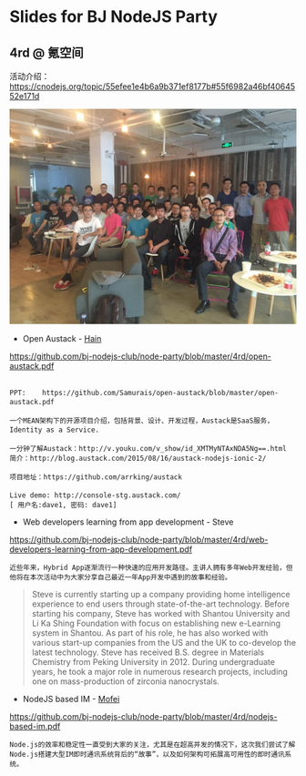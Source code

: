 # Slides for BJ NodeJS Party

## 4rd @ 氪空间

活动介绍：https://cnodejs.org/topic/55efee1e4b6a9b371ef8177b#55f6982a46bf4064552e171d

![img](https://github.com/bj-nodejs-club/node-party/blob/master/4rd/imgs/4.pic.jpg)

* Open Austack - [Hain](https://cn.linkedin.com/in/wanghailiang)

https://github.com/bj-nodejs-club/node-party/blob/master/4rd/open-austack.pdf

```

PPT:	https://github.com/Samurais/open-austack/blob/master/open-austack.pdf

一个MEAN架构下的开源项目介绍，包括背景、设计、开发过程，Austack是SaaS服务，Identity as a Service.

一分钟了解Austack：http://v.youku.com/v_show/id_XMTMyNTAxNDA5Ng==.html
简介：http://blog.austack.com/2015/08/16/austack-nodejs-ionic-2/

项目地址：https://github.com/arrking/austack

Live demo: http://console-stg.austack.com/  
[ 用户名:dave1, 密码: dave1]

```

* Web developers learning from app development - Steve

https://github.com/bj-nodejs-club/node-party/blob/master/4rd/web-developers-learning-from-app-development.pdf

```
近些年来，Hy‎brid App逐渐流行一种快速的应用开发路径。主讲人拥有多年Web开发经验，但他将在本次活动中为大家分享自己最近一年App开发中遇到的故事和经验。
```

> Steve is currently starting up a company providing home intelligence experience to end users through state-of-the-art technology. Before starting his company, Steve has worked with Shantou University and Li Ka Shing Foundation with focus on establishing new e-Learning system in Shantou. As part of his role, he has also worked with various start-up companies from the US and the UK to co-develop the latest technology. Steve has received B.S. degree in Materials Chemistry from Peking University in 2012. During undergraduate years, he took a major role in numerous research projects, including one on mass-production of zirconia nanocrystals.

* NodeJS based IM - [Mofei](http://www.zhuwenlong.com/)

https://github.com/bj-nodejs-club/node-party/blob/master/4rd/nodejs-based-im.pdf

```
Node.js的效率和稳定性一直受到大家的关注，尤其是在超高并发的情况下，这次我们尝试了解Node.js搭建大型IM即时通讯系统背后的“故事”，以及如何架构可拓展高可用性的即时通讯系统。
```



